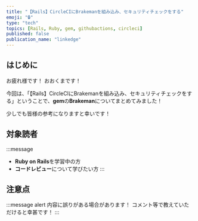 ```yaml
---
title: "【Rails】CircleCIにBrakemanを組み込み、セキュリティチェックをする"
emoji: "🔒"
type: "tech"
topics: [Rails, Ruby, gem, githubactions, circleci]
published: false
publication_name: "linkedge"
---
```

## はじめに
お疲れ様です！
おおくまです！

今回は、「【Rails】CircleCIにBrakemanを組み込み、セキュリティチェックをする」ということで、**gem**の**Brakeman**についてまとめてみました！

少しでも皆様の参考になりますと幸いです！

## 対象読者
:::message
- **Ruby on Rails**を学習中の方
- **コードレビュー**について学びたい方
:::

## 注意点
:::message alert
内容に誤りがある場合があります！
コメント等で教えていただけると幸甚です！
:::
